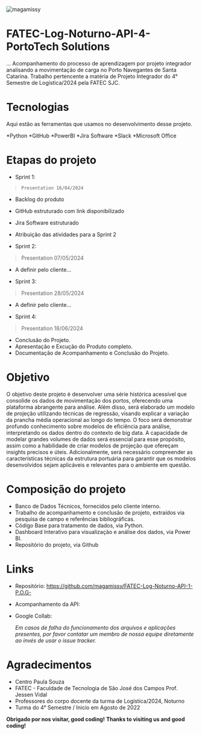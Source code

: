 ![magamissy](https://user-images.githubusercontent.com/114114602/191888834-f3e327b0-4347-4f2c-9741-d9069acc6cf0.png)
 
# FATEC-Log-Noturno-API-4- PortoTech Solutions
 
... Acompanhamento do processo de aprendizagem por projeto integrador analisando a movimentação de carga no Porto Navegantes de Santa Catarina. Trabalho pertencente a matéria de Projeto Integrador do 4° Semestre de Logística/2024 pela FATEC SJC.
 
 
# Tecnologias 
Aqui estão as ferramentas que usamos no desenvolvimento desse projeto.
 
*Python
*GitHub
*PowerBI 
*Jira Software
*Slack 
*Microsoft Office
 

# Etapas do projeto 
* Sprint 1:
>     Presentation 16/04/2024
* Backlog do produto​
* GitHub estruturado com link disponibilizado​
* Jira Software estruturado​
* Atribuição das atividades para a Sprint 2 

* Sprint 2:
>    Presentation 07/05/2024
* A definir pelo cliente...

* Sprint 3:
>    Presentation 28/05/2024
* A definir pelo cliente...


* Sprint 4:
>    Presentation 18/06/2024
* Conclusão do Projeto.
* Apresentação e Excução do Produto completo.
* Documentação de Acompanhamento e Conclusão do Projeto.





 
# Objetivo
 
O objetivo deste projeto é desenvolver uma série histórica acessível que consolide os dados de movimentação dos portos, oferecendo uma plataforma abrangente para análise. Além disso, será elaborado um modelo de projeção utilizando técnicas de regressão, visando explicar a variação da prancha média operacional ao longo do tempo. O foco será demonstrar profundo conhecimento sobre modelos de eficiência para análise, interpretando os dados dentro do contexto de big data. A capacidade de modelar grandes volumes de dados será essencial para esse propósito, assim como a habilidade de criar modelos de projeção que ofereçam insights precisos e úteis. Adicionalmente, será necessário compreender as características técnicas da estrutura portuária para garantir que os modelos desenvolvidos sejam aplicáveis e relevantes para o ambiente em questão.
 
 
# Composição do projeto
 
  - Banco de Dados Técnicos, fornecidos pelo cliente interno.
  - Trabalho de acompanhamento e conclusão de projeto, extraídos via pesquisa de campo e referências bibliográficas.
  - Código Base para tratamento de dados, via Python.
  -  Dashboard Interativo para visualização e análise dos dados, via Power BI.
  -  Repositório do projeto, via Github
 
 
# Links  
  - Repositório: https://github.com/magamissy/FATEC-Log-Noturno-API-1-P.O.G- 
  - Acompanhamento da API:
  - Google Collab: 

  
    _Em casos de falha do funcionamento dos arquivos e aplicações presentes, por favor contatar
 um membro de nossa equipe diretamente ao invés de usar o issue tracker._
 
 
# Agradecimentos
* Centro Paula Souza
* FATEC - Faculdade de Tecnologia de São José dos Campos Prof. Jessen Vidal
* Professores do corpo docente da turma de Logística/2024, Noturno
* Turma do 4° Semestre / Inicio em Agosto de 2022

**Obrigado por nos visitar, good coding!**
**Thanks to visiting us and good coding!**
